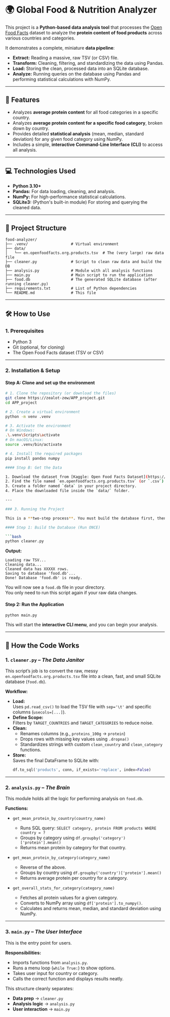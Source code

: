 # 🌍 Global Food & Nutrition Analyzer

This project is a **Python-based data analysis tool** that processes the [Open Food Facts](https://world.openfoodfacts.org/) dataset to analyze the **protein content of food products** across various countries and categories.

It demonstrates a complete, miniature **data pipeline**:

- **Extract:** Reading a massive, raw TSV (or CSV) file.  
- **Transform:** Cleaning, filtering, and standardizing the data using Pandas.  
- **Load:** Storing the clean, processed data into an SQLite database.  
- **Analyze:** Running queries on the database using Pandas and performing statistical calculations with NumPy.

---

## 🚀 Features

- Analyzes **average protein content** for all food categories in a specific country.  
- Analyzes **average protein content for a specific food category**, broken down by country.  
- Provides detailed **statistical analysis** (mean, median, standard deviation) for any given food category using NumPy.  
- Includes a simple, **interactive Command-Line Interface (CLI)** to access all analysis.

---

## 💻 Technologies Used

- **Python 3.10+**  
- **Pandas:** For data loading, cleaning, and analysis.  
- **NumPy:** For high-performance statistical calculations.  
- **SQLite3:** (Python's built-in module) For storing and querying the cleaned data.

---

## 📂 Project Structure

```
food-analyzer/
├── .venv/                   # Virtual environment
├── data/
│   └── en.openfoodfacts.org.products.tsv  # The (very large) raw data file
├── cleaner.py               # Script to clean raw data and build the DB
├── analysis.py              # Module with all analysis functions
├── main.py                  # Main script to run the application
├── food.db                  # The generated SQLite database (after running cleaner.py)
├── requirements.txt         # List of Python dependencies
└── README.md                # This file
```

---

## 🛠️ How to Use

### 1. Prerequisites

- Python 3  
- Git (optional, for cloning)  
- The Open Food Facts dataset (TSV or CSV)

---

### 2. Installation & Setup

#### Step A: Clone and set up the environment

```bash
# 1. Clone the repository (or download the files)
git clone https://zealot-zew/APP_project.git
cd APP_project

# 2. Create a virtual environment
python -m venv .venv

# 3. Activate the environment
# On Windows:
.\.venv\Scripts\activate
# On macOS/Linux:
source .venv/bin/activate

# 4. Install the required packages
pip install pandas numpy

#### Step B: Get the Data

1. Download the dataset from [Kaggle: Open Food Facts Dataset](https://www.kaggle.com/openfoodfacts/open-food-facts).  
2. Find the file named `en.openfoodfacts.org.products.tsv` (or `.csv`).  
3. Create a folder named `data` in your project directory.  
4. Place the downloaded file inside the `data/` folder.

---

### 3. Running the Project

This is a **two-step process**. You must build the database first, then run the app.

#### Step 1: Build the Database (Run ONCE)

```bash
python cleaner.py
```

**Output:**
```
Loading raw TSV...
Cleaning data...
Cleaned data has XXXXX rows.
Saving to database 'food.db'...
Done! Database 'food.db' is ready.
```

You will now see a `food.db` file in your directory.  
You only need to run this script again if your raw data changes.

#### Step 2: Run the Application

```bash
python main.py
```

This will start the **interactive CLI menu**, and you can begin your analysis.

---

## 🔬 How the Code Works

### 1. `cleaner.py` – *The Data Janitor*

This script’s job is to convert the raw, messy `en.openfoodfacts.org.products.tsv` file into a clean, fast, and small SQLite database (`food.db`).

**Workflow:**
- **Load:**  
  Uses `pd.read_csv()` to load the TSV file with `sep='\t'` and specific columns (`usecols=[...]`).
- **Define Scope:**  
  Filters by `TARGET_COUNTRIES` and `TARGET_CATEGORIES` to reduce noise.
- **Clean:**  
  - Renames columns (e.g., `proteins_100g` → `protein`)  
  - Drops rows with missing key values using `.dropna()`  
  - Standardizes strings with custom `clean_country` and `clean_category` functions.  
- **Store:**  
  Saves the final DataFrame to SQLite with:
  ```python
  df.to_sql('products', conn, if_exists='replace', index=False)
  ```

---

### 2. `analysis.py` – *The Brain*

This module holds all the logic for performing analysis on `food.db`.

**Functions:**

- `get_mean_protein_by_country(country_name)`  
  - Runs SQL query: `SELECT category, protein FROM products WHERE country = ?`  
  - Groups by category using `df.groupby('category')['protein'].mean()`  
  - Returns mean protein by category for that country.

- `get_mean_protein_by_category(category_name)`  
  - Reverse of the above.  
  - Groups by country using `df.groupby('country')['protein'].mean()`  
  - Returns average protein per country for a category.

- `get_overall_stats_for_category(category_name)`  
  - Fetches all protein values for a given category.  
  - Converts to NumPy array using `df['protein'].to_numpy()`.  
  - Calculates and returns mean, median, and standard deviation using NumPy.

---

### 3. `main.py` – *The User Interface*

This is the entry point for users.

**Responsibilities:**
- Imports functions from `analysis.py`.  
- Runs a menu loop (`while True:`) to show options.  
- Takes user input for country or category.  
- Calls the correct function and displays results neatly.

This structure cleanly separates:
- **Data prep** → `cleaner.py`  
- **Analysis logic** → `analysis.py`  
- **User interaction** → `main.py`